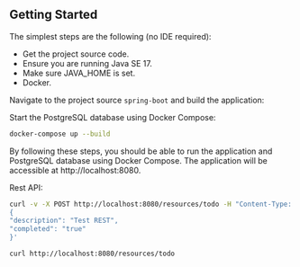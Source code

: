 ## Getting Started

The simplest steps are the following (no IDE required):

* Get the project source code.
* Ensure you are running Java SE 17.
* Make sure JAVA_HOME is set.
* Docker.

Navigate to the project source `spring-boot` and build the application:


Start the PostgreSQL database using Docker Compose:

```bash
docker-compose up --build
```

By following these steps, you should be able to run the application and PostgreSQL database using Docker Compose. The application will be accessible at http://localhost:8080.

Rest API:

```bash
curl -v -X POST http://localhost:8080/resources/todo -H "Content-Type: application/json" -d '
{
"description": "Test REST",
"completed": "true"
}'

curl http://localhost:8080/resources/todo
```